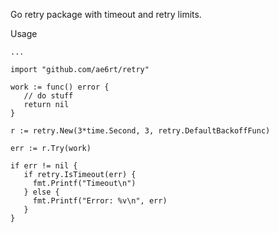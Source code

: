 Go retry package with timeout and retry limits.

Usage

```
...

import "github.com/ae6rt/retry"

work := func() error {
   // do stuff
   return nil
}

r := retry.New(3*time.Second, 3, retry.DefaultBackoffFunc)

err := r.Try(work)

if err != nil {
   if retry.IsTimeout(err) {
     fmt.Printf("Timeout\n")
   } else {
     fmt.Printf("Error: %v\n", err)
   }
}
```
